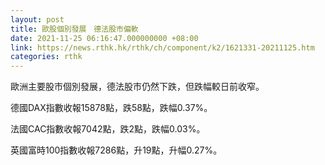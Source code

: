```yaml
---
layout: post
title: 歐股個別發展　德法股市偏軟
date: 2021-11-25 06:16:47.000000000 +08:00
link: https://news.rthk.hk/rthk/ch/component/k2/1621331-20211125.htm
categories: rthk
---
```


歐洲主要股市個別發展，德法股市仍然下跌，但跌幅較日前收窄。

德國DAX指數收報15878點，跌58點，跌幅0.37%。

法國CAC指數收報7042點，跌2點，跌幅0.03%。

英國富時100指數收報7286點，升19點，升幅0.27%。
